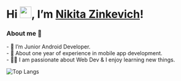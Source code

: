 <h1>Hi <img src="https://github.com/TheDudeThatCode/TheDudeThatCode/blob/master/Assets/Hi.gif" width="30" height="30" />, I’m <a href="https://www.linkedin.com/in/никита-зинкевич-b2b72a170/">Nikita Zinkevich</a>!</h1>
  
<h3>About me 🚀 </h3>

<p> - 🌱 I’m Junior Android Developer.<br>
    - 💪 About one year of experience in mobile app development.<br>
    - 👨‍💻 I am passionate about Web Dev & I enjoy learning new things.
</p>

![Top Langs](https://github-readme-stats.vercel.app/api/top-langs/?username=nikitazinkevich&layout=compact)




<!---
nikitazinkevich/nikitazinkevich is a ✨ special ✨ repository because its `README.md` (this file) appears on your GitHub profile.
You can click the Preview link to take a look at your changes.
--->
